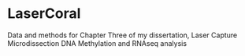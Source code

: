 # LaserCoral
Data and methods for Chapter Three of my dissertation, Laser Capture Microdissection DNA Methylation and RNAseq analysis
